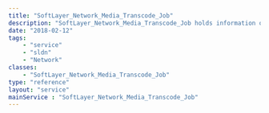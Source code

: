 ```yaml
---
title: "SoftLayer_Network_Media_Transcode_Job"
description: "SoftLayer_Network_Media_Transcode_Job holds information on a transcode job. To create a transcode job, use a [SoftLayer_Network_Media_Transcode_Account](/reference/datatypes/SoftLayer_Network_Media_Transcode_Account) object. "
date: "2018-02-12"
tags:
    - "service"
    - "sldn"
    - "Network"
classes:
    - "SoftLayer_Network_Media_Transcode_Job"
type: "reference"
layout: "service"
mainService : "SoftLayer_Network_Media_Transcode_Job"
---
```


